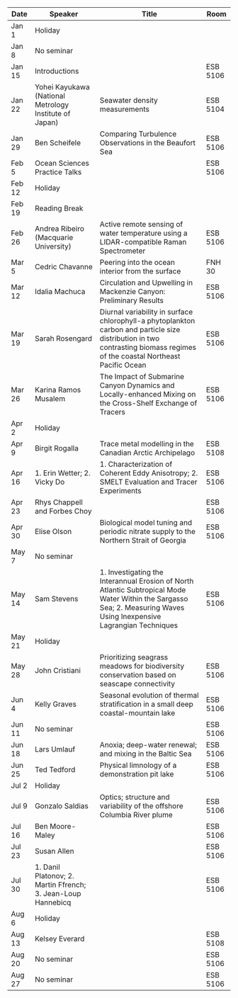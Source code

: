 Date    |   Speaker                                                       |   Title                                                                                                                                                                       |   Room
--------|-----------------------------------------------------------------|-------------------------------------------------------------------------------------------------------------------------------------------------------------------------------|------------
Jan 1   |   Holiday                                                       |                                                                                                                                                                               |
Jan 8   |   No seminar                                                    |                                                                                                                                                                               |
Jan 15  |   Introductions                                                 |                                                                                                                                                                               |   ESB 5106
Jan 22  |   Yohei Kayukawa (National Metrology Institute of Japan)        |   Seawater density measurements                                                                                                                                               |   ESB 5104
Jan 29  |   Ben Scheifele                                                 |   Comparing Turbulence Observations in the Beaufort Sea                                                                                                                       |   ESB 5106
Feb 5   |   Ocean Sciences Practice Talks                                 |                                                                                                                                                                               |   ESB 5106
Feb 12  |   Holiday                                                       |                                                                                                                                                                               |
Feb 19  |   Reading Break                                                 |                                                                                                                                                                               |
Feb 26  |   Andrea Ribeiro (Macquarie University)                         |   Active remote sensing of water temperature using a LIDAR-compatible Raman Spectrometer                                                                                      |   ESB 5106
Mar 5   |   Cedric Chavanne                                               |   Peering into the ocean interior from the surface                                                                                                                            |   FNH 30
Mar 12  |   Idalia Machuca                                                |   Circulation and Upwelling in Mackenzie Canyon: Preliminary Results                                                                                                          |   ESB 5106
Mar 19  |   Sarah Rosengard                                               |   Diurnal variability in surface chlorophyll-a phytoplankton carbon and particle size distribution in two contrasting biomass regimes of the coastal Northeast Pacific Ocean  |   ESB 5106
Mar 26  |   Karina Ramos Musalem                                          |  The Impact of Submarine Canyon Dynamics and Locally-enhanced Mixing on the Cross-Shelf Exchange of Tracers                                                                   |   ESB 5106
Apr 2   |   Holiday                                                       |                                                                                                                                                                               |
Apr 9   |   Birgit Rogalla                                                |  Trace metal modelling in the Canadian Arctic Archipelago                                                                                                                     |   ESB 5108
Apr 16  |   1. Erin Wetter; 2. Vicky Do                                   |  1. Characterization of Coherent Eddy Anisotropy; 2. SMELT Evaluation and Tracer Experiments                                                                                  |   ESB 5106
Apr 23  |   Rhys Chappell and Forbes Choy                                 |                                                                                                                                                                               |   ESB 5106
Apr 30  |   Elise Olson                                                   |   Biological model tuning and periodic nitrate supply to the Northern Strait of Georgia                                                                                       |   ESB 5106
May 7   |   No seminar                                                    |                                                                                                                                                                               |
May 14  |   Sam Stevens                                                   |   1. Investigating the Interannual Erosion of North Atlantic Subtropical Mode Water Within the Sargasso Sea; 2. Measuring Waves Using Inexpensive Lagrangian Techniques       |   ESB 5106
May 21  |   Holiday                                                       |                                                                                                                                                                               |
May 28  |   John Cristiani                                                |   Prioritizing seagrass meadows for biodiversity conservation based on seascape connectivity                                                                                  |   ESB 5106
Jun 4   |   Kelly Graves                                                  |   Seasonal evolution of thermal stratification in a small deep coastal-mountain lake                                                                                          |   ESB 5106
Jun 11  |   No seminar                                                    |                                                                                                                                                                               |   ESB 5106
Jun 18  |   Lars Umlauf                                                   |   Anoxia; deep-water renewal; and mixing in the Baltic Sea                                                                                                                    |   ESB 5106
Jun 25  |   Ted Tedford                                                   |   Physical limnology of a demonstration pit lake                                                                                                                              |   ESB 5106
Jul 2   |   Holiday                                                       |                                                                                                                                                                               |
Jul 9   |   Gonzalo Saldias                                               |   Optics; structure and variability of the offshore Columbia River plume                                                                                                      |   ESB 5106
Jul 16  |   Ben Moore-Maley                                               |                                                                                                                                                                               |   ESB 5106
Jul 23  |   Susan Allen                                                   |                                                                                                                                                                               |   ESB 5106
Jul 30  |   1. Danil Platonov; 2. Martin Ffrench; 3. Jean-Loup Hannebicq  |                                                                                                                                                                               |   ESB 5106
Aug 6   |   Holiday                                                       |                                                                                                                                                                               |
Aug 13  |   Kelsey Everard                                                |                                                                                                                                                                               |   ESB 5108
Aug 20  |   No seminar                                                    |                                                                                                                                                                               |   ESB 5106
Aug 27  |   No seminar                                                    |                                                                                                                                                                               |   ESB 5106
